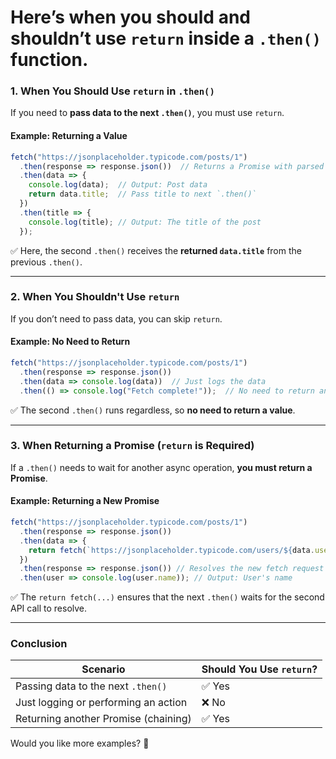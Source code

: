 # Here’s when you **should** and **shouldn’t** use `return` inside a `.then()` function.  


### **1. When You Should Use `return` in `.then()`**
If you need to **pass data to the next `.then()`**, you must use `return`.

#### **Example: Returning a Value**
```javascript
fetch("https://jsonplaceholder.typicode.com/posts/1")
  .then(response => response.json())  // Returns a Promise with parsed JSON
  .then(data => {
    console.log(data);  // Output: Post data
    return data.title;  // Pass title to next `.then()`
  })
  .then(title => {
    console.log(title); // Output: The title of the post
  });
```
✅ Here, the second `.then()` receives the **returned `data.title`** from the previous `.then()`.

---

### **2. When You Shouldn't Use `return`**
If you don’t need to pass data, you can skip `return`.

#### **Example: No Need to Return**
```javascript
fetch("https://jsonplaceholder.typicode.com/posts/1")
  .then(response => response.json())
  .then(data => console.log(data))  // Just logs the data
  .then(() => console.log("Fetch complete!"));  // No need to return anything
```
✅ The second `.then()` runs regardless, so **no need to return a value**.

---

### **3. When Returning a Promise (`return` is Required)**
If a `.then()` needs to wait for another async operation, **you must return a Promise**.

#### **Example: Returning a New Promise**
```javascript
fetch("https://jsonplaceholder.typicode.com/posts/1")
  .then(response => response.json())
  .then(data => {
    return fetch(`https://jsonplaceholder.typicode.com/users/${data.userId}`);
  })
  .then(response => response.json()) // Resolves the new fetch request
  .then(user => console.log(user.name)); // Output: User's name
```
✅ The `return fetch(...)` ensures that the next `.then()` waits for the second API call to resolve.

---

### **Conclusion**
| Scenario | Should You Use `return`? |
|----------|------------------------|
| Passing data to the next `.then()` | ✅ Yes |
| Just logging or performing an action | ❌ No |
| Returning another Promise (chaining) | ✅ Yes |

Would you like more examples? 🚀